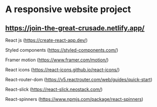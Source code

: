 # A responsive website project 

## https://join-the-great-crusade.netlify.app/

React js (https://create-react-app.dev/)

Styled components (https://styled-components.com/)

Framer motion (https://www.framer.com/motion/)

React icons (https://react-icons.github.io/react-icons/)

React-router-dom (https://v5.reactrouter.com/web/guides/quick-start)

React-slick (https://react-slick.neostack.com/)

React-spinners (https://www.npmjs.com/package/react-spinners) 


